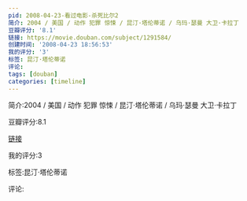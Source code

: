 ```yaml
---
pid: 2008-04-23-看过电影-杀死比尔2
简介: 2004 / 美国 / 动作 犯罪 惊悚 / 昆汀·塔伦蒂诺 / 乌玛·瑟曼 大卫·卡拉丁
豆瓣评分: '8.1'
链接: https://movie.douban.com/subject/1291584/
创建时间: '2008-04-23 18:56:53'
我的评分: '3'
标签: 昆汀·塔伦蒂诺
评论:
tags: [douban]
categories: [timeline]
---
```

简介:2004 / 美国 / 动作 犯罪 惊悚 / 昆汀·塔伦蒂诺 / 乌玛·瑟曼 大卫·卡拉丁

豆瓣评分:8.1

[链接](https://movie.douban.com/subject/1291584/)

我的评分:3

标签:昆汀·塔伦蒂诺

评论:

